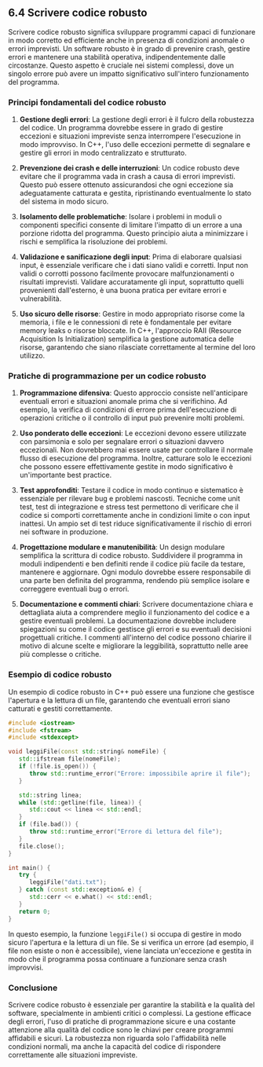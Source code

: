 ## 6.4 Scrivere codice robusto

Scrivere codice robusto significa sviluppare programmi capaci di funzionare in modo corretto ed efficiente anche in presenza di condizioni anomale o errori imprevisti. Un software robusto è in grado di prevenire crash, gestire errori e mantenere una stabilità operativa, indipendentemente dalle circostanze. Questo aspetto è cruciale nei sistemi complessi, dove un singolo errore può avere un impatto significativo sull'intero funzionamento del programma.

### Principi fondamentali del codice robusto

1. **Gestione degli errori**: La gestione degli errori è il fulcro della robustezza del codice. Un programma dovrebbe essere in grado di gestire eccezioni e situazioni impreviste senza interrompere l'esecuzione in modo improvviso. In C++, l'uso delle eccezioni permette di segnalare e gestire gli errori in modo centralizzato e strutturato.

2. **Prevenzione dei crash e delle interruzioni**: Un codice robusto deve evitare che il programma vada in crash a causa di errori imprevisti. Questo può essere ottenuto assicurandosi che ogni eccezione sia adeguatamente catturata e gestita, ripristinando eventualmente lo stato del sistema in modo sicuro.

3. **Isolamento delle problematiche**: Isolare i problemi in moduli o componenti specifici consente di limitare l'impatto di un errore a una porzione ridotta del programma. Questo principio aiuta a minimizzare i rischi e semplifica la risoluzione dei problemi.

4. **Validazione e sanificazione degli input**: Prima di elaborare qualsiasi input, è essenziale verificare che i dati siano validi e corretti. Input non validi o corrotti possono facilmente provocare malfunzionamenti o risultati imprevisti. Validare accuratamente gli input, soprattutto quelli provenienti dall'esterno, è una buona pratica per evitare errori e vulnerabilità.

5. **Uso sicuro delle risorse**: Gestire in modo appropriato risorse come la memoria, i file e le connessioni di rete è fondamentale per evitare memory leaks o risorse bloccate. In C++, l'approccio RAII (Resource Acquisition Is Initialization) semplifica la gestione automatica delle risorse, garantendo che siano rilasciate correttamente al termine del loro utilizzo.

### Pratiche di programmazione per un codice robusto

1. **Programmazione difensiva**: Questo approccio consiste nell'anticipare eventuali errori e situazioni anomale prima che si verifichino. Ad esempio, la verifica di condizioni di errore prima dell'esecuzione di operazioni critiche o il controllo di input può prevenire molti problemi.

2. **Uso ponderato delle eccezioni**: Le eccezioni devono essere utilizzate con parsimonia e solo per segnalare errori o situazioni davvero eccezionali. Non dovrebbero mai essere usate per controllare il normale flusso di esecuzione del programma. Inoltre, catturare solo le eccezioni che possono essere effettivamente gestite in modo significativo è un'importante best practice.

3. **Test approfonditi**: Testare il codice in modo continuo e sistematico è essenziale per rilevare bug e problemi nascosti. Tecniche come unit test, test di integrazione e stress test permettono di verificare che il codice si comporti correttamente anche in condizioni limite o con input inattesi. Un ampio set di test riduce significativamente il rischio di errori nei software in produzione.

4. **Progettazione modulare e manutenibilità**: Un design modulare semplifica la scrittura di codice robusto. Suddividere il programma in moduli indipendenti e ben definiti rende il codice più facile da testare, mantenere e aggiornare. Ogni modulo dovrebbe essere responsabile di una parte ben definita del programma, rendendo più semplice isolare e correggere eventuali bug o errori.

5. **Documentazione e commenti chiari**: Scrivere documentazione chiara e dettagliata aiuta a comprendere meglio il funzionamento del codice e a gestire eventuali problemi. La documentazione dovrebbe includere spiegazioni su come il codice gestisce gli errori e su eventuali decisioni progettuali critiche. I commenti all'interno del codice possono chiarire il motivo di alcune scelte e migliorare la leggibilità, soprattutto nelle aree più complesse o critiche.

### Esempio di codice robusto

Un esempio di codice robusto in C++ può essere una funzione che gestisce l'apertura e la lettura di un file, garantendo che eventuali errori siano catturati e gestiti correttamente.

```cpp
#include <iostream>
#include <fstream>
#include <stdexcept>

void leggiFile(const std::string& nomeFile) {
   std::ifstream file(nomeFile);
   if (!file.is_open()) {
      throw std::runtime_error("Errore: impossibile aprire il file");
   }

   std::string linea;
   while (std::getline(file, linea)) {
      std::cout << linea << std::endl;
   }
   if (file.bad()) {
      throw std::runtime_error("Errore di lettura del file");
   }
   file.close();
}

int main() {
   try {
      leggiFile("dati.txt");
   } catch (const std::exception& e) {
      std::cerr << e.what() << std::endl;
   }
   return 0;
}
```
In questo esempio, la funzione `leggiFile()` si occupa di gestire in modo sicuro l'apertura e la lettura di un file. Se si verifica un errore (ad esempio, il file non esiste o non è accessibile), viene lanciata un'eccezione e gestita in modo che il programma possa continuare a funzionare senza crash improvvisi.

### Conclusione

Scrivere codice robusto è essenziale per garantire la stabilità e la qualità del software, specialmente in ambienti critici o complessi. La gestione efficace degli errori, l'uso di pratiche di programmazione sicure e una costante attenzione alla qualità del codice sono le chiavi per creare programmi affidabili e sicuri. La robustezza non riguarda solo l'affidabilità nelle condizioni normali, ma anche la capacità del codice di rispondere correttamente alle situazioni impreviste.

